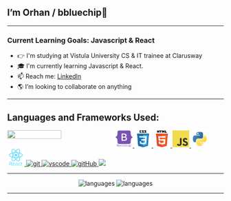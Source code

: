 ## I’m Orhan / bbluechip🎫

---

<!-- ### Current Project: -->

### Current Learning Goals: Javascript & React

- 👉 I'm studying at Vistula University CS & IT trainee at Clarusway
- 🎓 I'm currently learning Javascript & React.
- 📫 Reach me: [LinkedIn](https://www.linkedin.com/in/orhan-berk-d-2a8a7b238/)
- 🌎 I’m looking to collaborate on anything

---

## Languages and Frameworks Used:
<img align="left" float="right" width="50%" height="50%" src="https://media.giphy.com/media/xUA7bdpLxQhsSQdyog/giphy.gif"> 
<a href="https://getbootstrap.com" target="_blank" title ="bootstrap"> <img
src="https://raw.githubusercontent.com/devicons/devicon/master/icons/bootstrap/bootstrap-plain-wordmark.svg"
alt="bootstrap" width="40" height="40" /> </a>
<a href="https://www.w3schools.com/css/" target="_blank" title ="CSS">
<img src="https://raw.githubusercontent.com/devicons/devicon/master/icons/css3/css3-original-wordmark.svg"
alt="css3" width="40" height="40" /> </a>
<a href="https://www.w3.org/html/" target="_blank" title ="html"> <img
src="https://raw.githubusercontent.com/devicons/devicon/master/icons/html5/html5-original-wordmark.svg"
alt="html5" width="40" height="40" /> </a>
<a href="https://developer.mozilla.org/en-US/docs/Web/JavaScript" target="_blank" title ="JavaScript"> <img
src="https://raw.githubusercontent.com/devicons/devicon/master/icons/javascript/javascript-original.svg"
alt="javascript" width="40" height="40" /> </a>
<a href="https://www.python.org" target="_blank" title ="Python"> <img
src="https://raw.githubusercontent.com/devicons/devicon/master/icons/python/python-original.svg"
alt="python" width="40" height="40" /> </a>
<a href="https://reactjs.org/" target="_blank" title ="React.js"> <img
src="https://raw.githubusercontent.com/devicons/devicon/master/icons/react/react-original-wordmark.svg"
alt="react" width="40" height="40" /> </a>
<a href="https://git-scm.com/" target="_blank"> <img src="https://www.vectorlogo.zone/logos/git-scm/git-scm-icon.svg" alt="git" width="40" height="40"/> </a>
<a href="https://code.visualstudio.com/" target="_blank"> <img src="https://upload.wikimedia.org/wikipedia/commons/thumb/9/9a/Visual_Studio_Code_1.35_icon.svg/1024px-Visual_Studio_Code_1.35_icon.svg.png" alt="vscode" width="40" height="40"/> </a>
<a href="#" target="_blank"> <img src="https://upload.wikimedia.org/wikipedia/commons/9/91/Octicons-mark-github.svg" alt="gitHub" height="40"/> </a>
<a href="#" target="_blank"> <img src="https://img.shields.io/badge/jira-1e90ff.svg?&style=for-the-badge&logo=jira&logoColor=white" height="40"/> </a>
<br>



---

<div align="center">
 <img src="https://github-readme-stats.vercel.app/api/?username=bbluechip&count_private=true&theme=tokyonight&showicons=true" alt="languages" width="49.5%">
 <img src="https://github-readme-stats.vercel.app/api/top-langs/?username=bbluechip&theme=chartreuse-dark&layout=compact" alt="languages" width="49%">
 <div>
  
---
